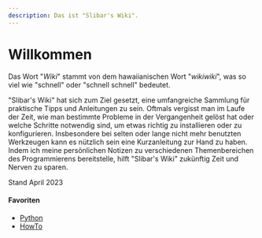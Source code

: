 ```yaml
---
description: Das ist "Slibar's Wiki".
---
```


# Willkommen

Das Wort "_Wiki_" stammt von dem hawaiianischen Wort "_wikiwiki_", was so viel wie "schnell" oder "schnell schnell" bedeutet.&#x20;

"Slibar's Wiki" hat sich zum Ziel gesetzt, eine umfangreiche Sammlung für praktische Tipps und Anleitungen zu sein. Oftmals vergisst man im Laufe der Zeit, wie man bestimmte Probleme in der Vergangenheit gelöst hat oder welche Schritte notwendig sind, um etwas richtig zu installieren oder zu konfigurieren. Insbesondere bei selten oder lange nicht mehr benutzten Werkzeugen kann es nützlich sein eine Kurzanleitung zur Hand zu haben. Indem ich meine persönlichen Notizen zu verschiedenen Themenbereichen des Programmierens bereitstelle, hilft "Slibar's Wiki" zukünftig Zeit und Nerven zu sparen.

Stand April 2023

#### Favoriten

* [Python](http://localhost:5000/s/WJOfbckALi4ugKAV5ZN1/ "mention")
* [HowTo](http://localhost:5000/s/0ag80rNRts0sER0GSIwc/ "mention")
